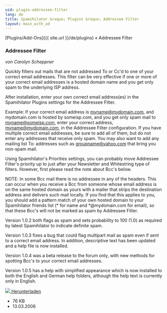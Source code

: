```yaml
---
uid: plugin-addressee-filter
lang: de
title: Spamihilator &raquo; Plugins &raquo; Addressee Filter
layout: main_with_ad
---
```


[Plugins/Add-Ons]({{ site.url }}/de/plugins) &laquo; Addressee Filter

### Addressee Filter

_von Carolyn Scheppner_

Quickly filters out mails that are not addressed To or Cc'd to one of your correct email addresses. This filter can be very effective if one or more of your correct email addresses is a hosted domain name and you get only spam to the underlying ISP address.

After installation, enter your own correct email address(es) in the Spamihilator Plugins settings for the Addressee Filter.

Example:  If your correct email address is myname@mydomain.com, and mydomain.com is hosted by someisp.com, and you get only spam mail to myname@someisp.com, enter your correct address, myname@mydomain.com, in the Addressee Filter configuration. If you have multiple correct email addresses, be sure to add all of them, but do not enter any addresses that receive only spam.  You may also want to add any mailing list To: addresses such as groupname@yahoo.com that bring you non-spam mail.

Using Spamihilator's Priorities settings, you can probably move Addressee Filter's priority up to just after your Newsletter and Whitestring type of filters.  However, first please read the note about Bcc's below.

NOTE: In some Bcc mail there is no addressee in any of the headers. This can occur when you receive a Bcc from someone whose email address is on the same hosted domain as yours with a mailer that strips the destination address and delivers such mail locally. If you find that this applies to you, you should add a pattern match of your own hosted domain to your Spamihilator friends list (* for name and *@mydomain.com for email), so that these Bcc's will not be marked as spam by Addressee Filter.

Version 1.0.2 both flags as spam and sets probability to 100 (1.0) as required by latest Spamihilator to indicate definite spam.

Version 1.0.3 fixes a bug that could flag multipart mail as spam even if sent to a correct email address.  In addition, descriptive text has been updated and a help file is now installed.

Version 1.0.4 was a beta release to the forum only, with new methods for spotting Bcc's to your correct email addresses.

Version 1.0.5 has a help with simplified appearance which is now installed to both the English and German help folders, although the help text is currently only in English.

<div class="downloadsection">
<a href="http://www.spamihilator.com/updates/plugins/scheppner/addresseefilter_1_0_5.exe" class="radius button left" id="download-button"><img src="{{site.url}}/images/download-arrow.png"> Herunterladen</a>
<ul id="download-notes">
<li>76 KB</li>
<li>13.03.2006</li>
</ul>
</div>

